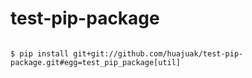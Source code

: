 # test-pip-package
```

$ pip install git+git://github.com/huajuak/test-pip-package.git#egg=test_pip_package[util]

```
